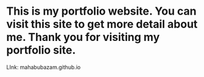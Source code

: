 # This is my portfolio website. You can visit this site to get more detail about me. Thank you for visiting my portfolio site.
LInk: mahabubazam.github.io
